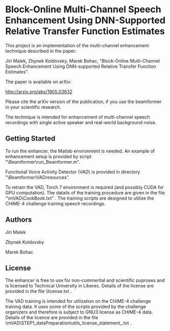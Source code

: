 # Block-Online Multi-Channel Speech Enhancement Using DNN-Supported Relative Transfer Function Estimates

This project is an implementation of the multi-channel enhancement technique described in the paper:

Jiri Malek, Zbynek Koldovsky, Marek Bohac, "Block-Online Multi-Channel Speech Enhancement Using DNN-supported Relative Transfer Function Estimates".

The paper is available on arXiv:

http://arxiv.org/abs/1905.03632

Please cite the arXiv version of the publication, if you use the beamformer in your scientific research.

The technique is intended for enhancement of multi-channel speech recordings with single active speaker and real-world background noise.

## Getting Started

To run the enhancer, the Matlab environment is needed. 
An example of enhancement setup is provided by script "\Beamformer\run_Beamformer.m".

Functional Voice Activity Detector (VAD) is provided in directory "\Beamformer\VADresources\".

To retrain the VAD, Torch 7 environment is required (and possibly CUDA for GPU computation).
The datails of the training procedure are given in the file "\mVAD\CookBook.txt" .
The training scripts are designed to utilize the CHiME-4 challenge training speech recordings.

## Authors

Jiri Malek

Zbynek Koldovsky

Marek Bohac

## License

The enhancer is free to use for non-commertial and scientific puproses and is licensed to Technical University in Liberec.
Details of the license are provided in the file \license.txt .

The VAD training is intended for utilization on the CHiME-4 challenge training data.
It uses some of the scripts provided by the challenge organizers and therefore is subject to GNU3 license as CHiME-4 data.
Details of the licence are provided in the file \mVAD\STEP1_dataPreparation\utils\_license_statement_.txt .
